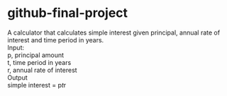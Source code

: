 # github-final-project

A calculator that calculates simple interest given principal, annual rate of interest and time period in years.
<br>
Input:
<br>
   p, principal amount
   <br>
   t, time period in years
   <br>
   r, annual rate of interest
   <br>
Output
<br>
   simple interest = p*t*r
